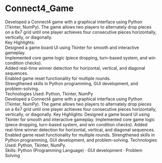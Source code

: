# Connect4_Game
Developed a Connect4 game with a graphical interface using Python (Tkinter, NumPy). The game allows two players to alternately drop pieces on a 6x7 grid until one player achieves four consecutive pieces horizontally, vertically, or diagonally.
<br>
Key Highlights:
<br>
Designed a game board UI using Tkinter for smooth and interactive gameplay.
<br>
Implemented core game logic (piece dropping, turn-based system, and win condition checks).
<br>
Added real-time winner detection for horizontal, vertical, and diagonal sequences.
<br>
Enabled game reset functionality for multiple rounds.
<br>
Strengthened skills in Python programming, GUI development, and problem-solving.
<br>
Technologies Used: Python, Tkinter, NumPy
<br>
Developed a Connect4 game with a graphical interface using Python (Tkinter, NumPy). The game allows two players to alternately drop pieces on a 6x7 grid until one player achieves four consecutive pieces horizontally, vertically, or diagonally. Key Highlights: Designed a game board UI using Tkinter for smooth and interactive gameplay. Implemented core game logic (piece dropping, turn-based system, and win condition checks). Added real-time winner detection for horizontal, vertical, and diagonal sequences. Enabled game reset functionality for multiple rounds. Strengthened skills in Python programming, GUI development, and problem-solving. Technologies Used: Python, Tkinter, NumPy.
<br>
Skills: Python (Programming Language) · GUI development · Problem Solving
